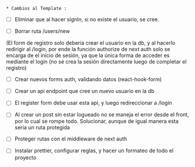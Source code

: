 `* Cambios al Template :`

- [ ] Eliminar que al hacer signIn, si no existe el usuario, se cree.

- [ ] Borrar ruta /users/new

(El form de registro solo debería crear el usuario en la db, y al hacerlo redirigir al /login, por ende la función authorize de next auth solo se encarga de el inicio de sesión, ya que la única forma de acceder es mediante el login (no se crea la sesión directamente luego de completar el registro)

- [ ] Crear nuevos forms auth, validando datos (react-hook-form)
- [ ] Crear un api endpoint que cree un nuevo usuario en la db
- [ ] El register form debe usar esta api, y luego redireccionar a /login

- [ ] Al crear un post sin estar logueado no se maneja el error desde el front, por lo cual se rompe todo. Solucionar, aunque de igual manera esta sería un ruta protegida

- [ ] Proteger rutas con el middleware de next auth

- [ ] Instalar prettier, configurar reglas, y hacer un formateo de todo el proyecto
